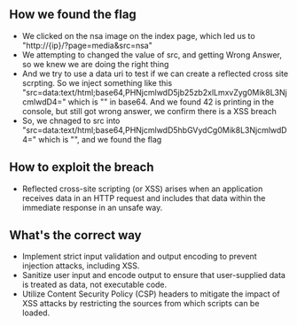 ## How we found the flag
- We clicked on the nsa image on the index page, which led us to "http://{ip}/?page=media&src=nsa"
- We attempting to changed the value of src, and getting Wrong Answer, so we knew we are doing the right thing
- And we try to use a data uri to test if we can create a reflected cross site scrpting. So we inject something like this "src=data:text/html;base64,PHNjcmlwdD5jb25zb2xlLmxvZyg0Mik8L3NjcmlwdD4=" which is "<script>console.log(42)</script>" in base64. And we found 42 is printing in the console, but still got wrong answer, we confirm there is a XSS breach
- So, we chnaged to src into "src=data:text/html;base64,PHNjcmlwdD5hbGVydCg0Mik8L3NjcmlwdD4=" which is "<script>alert(42)</script>", and we found the flag

## How to exploit the breach
- Reflected cross-site scripting (or XSS) arises when an application receives data in an HTTP request and includes that data within the immediate response in an unsafe way.

## What's the correct way
- Implement strict input validation and output encoding to prevent injection attacks, including XSS.
- Sanitize user input and encode output to ensure that user-supplied data is treated as data, not executable code.
- Utilize Content Security Policy (CSP) headers to mitigate the impact of XSS attacks by restricting the sources from which scripts can be loaded.
